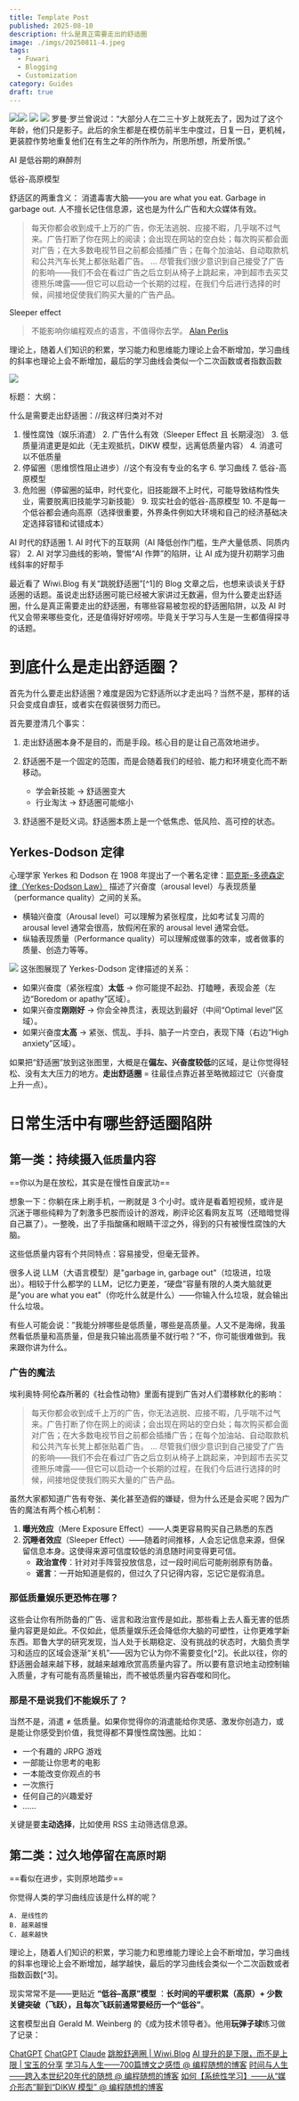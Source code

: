 ```yaml
---
title: Template Post
published: 2025-08-10
description: 什么是真正需要走出的舒适圈
image: ./imgs/20250811-4.jpeg
tags:
  - Fuwari
  - Blogging
  - Customization
category: Guides
draft: true
---
```


![](./imgs/20250811-3.png)![](./imgs/20250811-4.png)
![](./imgs/20250811-1.jpeg)
![](./imgs/20250811-2.jpeg)
罗曼·罗兰曾说过：“大部分人在二三十岁上就死去了，因为过了这个年龄，他们只是影子。此后的余生都是在模仿前半生中度过，日复一日，更机械，更装腔作势地重复他们在有生之年的所作所为，所思所想，所爱所恨。”

AI 是低谷期的麻醉剂

低谷-高原模型

舒适区的两重含义：
消遣毒害大脑——you are what you eat. Garbage in garbage out. 人不擅长记住信息源，这也是为什么广告和大众媒体有效。

> 每天你都会收到成千上万的广告，你无法逃脱、应接不暇，几乎喘不过气来。广告打断了你在网上的阅读；会出现在网站的空白处；每次购买都会面对广告；在大多数电视节目之前都会插播广告；在每个加油站、自动取款机和公共汽车长凳上都张贴着广告。
> ...
> 尽管我们很少意识到自己接受了广告的影响——我们不会在看过广告之后立刻从椅子上跳起来，冲到超市去买艾德熊乐啤露——但它可以启动一个长期的过程，在我们今后进行选择的时候，间接地促使我们购买大量的广告产品。

Sleeper effect

> 不能影响你编程观点的语言，不值得你去学。
> [Alan Perlis](https://en.wikipedia.org/wiki/Alan_Perlis)

理论上，随着人们知识的积累，学习能力和思维能力理论上会不断增加，学习曲线的斜率也理论上会不断增加，最后的学习曲线会类似一个二次函数或者指数函数

![](./imgs/20250811-5.png)

标题：
大纲：

什么是需要走出舒适圈：//我这样归类对不对

1. 慢性腐蚀（娱乐消遣） 2. 广告什么有效（Sleeper Effect 且 长期浸泡） 3. 低质量消遣更是如此（无主观抵抗，DIKW 模型，远离低质量内容） 4. 消遣可以不低质量
2. 停留圈（思维惯性阻止进步）//这个有没有专业的名字 6. 学习曲线 7. 低谷-高原模型
3. 危险圈（停留圈的延申，时代变化，旧技能跟不上时代，可能导致结构性失业，需要脱离旧技能学习新技能） 9. 现实社会的低谷-高原模型 10. 不是每一个低谷都会通向高原（选择很重要，外界条件例如大环境和自己的经济基础决定选择容错和试错成本）

AI 时代的舒适圈 1. AI 时代下的互联网（AI 降低创作门槛，生产大量低质、同质内容） 2. AI 对学习曲线的影响，警惕“AI 作弊”的陷阱，让 AI 成为提升初期学习曲线斜率的好帮手

最近看了 Wiwi.Blog 有关“跳脱舒适圈”[^1]的 Blog 文章之后，也想来谈谈关于舒适圈的话题。虽说走出舒适圈可能已经被大家讲过无数遍，但为什么要走出舒适圈，什么是真正需要走出的舒适圈，有哪些容易被忽视的舒适圈陷阱，以及 AI 时代又会带来哪些变化，还是值得好好唠唠。毕竟关于学习与人生是一生都值得探寻的话题。

# 到底什么是走出舒适圈？

首先为什么要走出舒适圈？难度是因为它舒适所以才走出吗？当然不是，那样的话只会变成自虐狂，或者实在假装很努力而已。

首先要澄清几个事实：

1. 走出舒适圈本身不是目的，而是手段。核心目的是让自己高效地进步。

2. 舒适圈不是一个固定的范围，而是会随着我们的经验、能力和环境变化而不断移动。

   - 学会新技能 → 舒适圈变大
   - 行业淘汰 → 舒适圈可能缩小

3. 舒适圈不是贬义词。舒适圈本质上是一个低焦虑、低风险、高可控的状态。

## Yerkes-Dodson 定律

心理学家 Yerkes 和 Dodson 在 1908 年提出了一个著名定律：[耶克斯-多德森定律（Yerkes-Dodson Law）](https://www.simplypsychology.org/what-is-the-yerkes-dodson-law.html) 描述了兴奋度（arousal level）与表现质量（performance quality）之间的关系。

- 横轴兴奋度（Arousal level）可以理解为紧张程度，比如考试复习周的 arousal level 通常会很高，放假闲在家的 arousal level 通常会低。
- 纵轴表现质量（Performance quality）可以理解成做事的效率，或者做事的质量、创造力等等。

![](./imgs/20250812-1.webp)
这张图展现了 Yerkes-Dodson 定律描述的关系：

- 如果兴奋度（紧张程度）**太低** → 你可能提不起劲、打瞌睡，表现会差（左边“Boredom or apathy”区域）。
- 如果兴奋度**刚刚好** → 你会全神贯注，表现达到最好（中间“Optimal level”区域）。
- 如果兴奋度**太高** → 紧张、慌乱、手抖、脑子一片空白，表现下降（右边“High anxiety”区域）。

如果把“舒适圈”放到这张图里，大概是在**偏左、兴奋度较低**的区域，是让你觉得轻松、没有太大压力的地方。**走出舒适圈** = 往最佳点靠近甚至略微超过它（兴奋度上升一点）。

# 日常生活中有哪些舒适圈陷阱

## 第一类：持续摄入`低质量`内容

==你以为是在放松，其实是在慢性自废武功==

想象一下：你躺在床上刷手机，一刷就是 3 个小时。或许是看着短视频，或许是沉迷于哪些纯粹为了刺激多巴胺而设计的游戏，刷评论区看网友互骂（还暗暗觉得自己赢了）。一整晚，出了手指酸痛和眼睛干涩之外，得到的只有被慢性腐蚀的大脑。

这些低质量内容有个共同特点：容易接受，但毫无营养。

很多人说 LLM（大语言模型）是"garbage in, garbage out"（垃圾进，垃圾出）。相较于什么都学的 LLM，记忆力更差，“硬盘”容量有限的人类大脑就更是"you are what you eat"（你吃什么就是什么）——你输入什么垃圾，就会输出什么垃圾。

有些人可能会说：”我能分辨哪些是低质量，哪些是高质量。人又不是海绵，我虽然看低质量和高质量，但是我只输出高质量不就行啦？“不，你可能很难做到。我来跟你讲为什么。

### 广告的魔法

埃利奥特·阿伦森所著的《社会性动物》里面有提到广告对人们潜移默化的影响：

> 每天你都会收到成千上万的广告，你无法逃脱、应接不暇，几乎喘不过气来。广告打断了你在网上的阅读；会出现在网站的空白处；每次购买都会面对广告；在大多数电视节目之前都会插播广告；在每个加油站、自动取款机和公共汽车长凳上都张贴着广告。
> ...
> 尽管我们很少意识到自己接受了广告的影响——我们不会在看过广告之后立刻从椅子上跳起来，冲到超市去买艾德熊乐啤露——但它可以启动一个长期的过程，在我们今后进行选择的时候，间接地促使我们购买大量的广告产品。

虽然大家都知道广告有夸张、美化甚至造假的嫌疑，但为什么还是会买呢？因为广告的魔法有两个核心机制：

1. **曝光效应**（Mere Exposure Effect）——人类更容易购买自己熟悉的东西
2. **沉睡者效应**（Sleeper Effect）——随着时间推移，人会忘记信息来源，但保留信息本身。这使得来源可信度较低的消息随时间变得更可信。
   - **政治宣传**：针对对手阵营投放信息，过一段时间后可能削弱原有防备。
   - **谣言**：一开始知道是假的，但过久了只记得内容，忘记它是假消息。

### 那低质量娱乐更恐怖在哪？

这些会让你有所防备的广告、谣言和政治宣传是如此，那些看上去人畜无害的低质量内容更是如此。不仅如此，低质量娱乐还会降低你大脑的可塑性，让你更难学新东西。耶鲁大学的研究发现，当人处于长期稳定、没有挑战的状态时，大脑负责学习和适应的区域会逐渐“关机”——因为它认为你不需要变化[^2]。长此以往，你的舒适圈会越来越下移，就越来越难欣赏高质量内容了。所以要有意识地主动控制输入质量，才有可能有高质量输出，而不被低质量内容吞噬和同化。

### 那是不是说我们不能娱乐了？

当然不是，消遣 ≠ 低质量。如果你觉得你的消遣能给你灵感、激发你创造力，或是能让你感受到价值，我觉得都不算慢性腐蚀圈。比如：

- 一个有趣的 JRPG 游戏
- 一部能让你思考的电影
- 一本能改变你观点的书
- 一次旅行
- 任何自己的兴趣爱好
- ......

关键是要**主动选择**，比如使用 RSS 主动筛选信息源。

## 第二类：过久地停留在`高原时期`

==看似在进步，实则原地踏步==

你觉得人类的学习曲线应该是什么样的呢？

    A. 是线性的
    B. 越来越慢
    C. 越来越快

理论上，随着人们知识的积累，学习能力和思维能力理论上会不断增加，学习曲线的斜率也理论上会不断增加，越学越快，最后的学习曲线会类似一个二次函数或者指数函数[^3]。

现实常常不是——更贴近 **“低谷–高原”模型** ：**长时间的平缓积累（高原）+ 少数关键突破（飞跃），且每次飞跃前通常要经历一个“低谷”**。

这套模型出自 Gerald M. Weinberg 的《成为技术领导者》。他用**玩弹子球**练习做了记录：

[ChatGPT](https://chatgpt.com/g/g-yP7nvstO8-story/c/689a475c-ff6c-8329-b7db-03b6776854ec)
[ChatGPT](https://chatgpt.com/g/g-PWizFQk8C-blog-expert-seo-blogs-made-easy/c/689a9061-7cf0-8321-a41e-d1004bfb989a)
[Claude](https://claude.ai/chat/27babd22-bc84-477a-9651-2a037d60c299)
[跳脫舒適圈 | Wiwi.Blog](https://wiwi.blog/blog/comfort-zone/)
[AI 提升的是下限，而不是上限 | 宝玉的分享](https://baoyu.io/translations/ai-is-a-floor-raiser-not-a-ceiling-raiser)
[学习与人生——700篇博文之感悟 @ 编程随想的博客](https://program-think.blogspot.com/2020/12/Study-and-Life.html)
[时间与人生——跨入本世纪20年代的随想 @ 编程随想的博客](https://program-think.blogspot.com/2019/12/Time-and-Life.html?q=20%E5%B9%B4%E4%BB%A3&scope=all)
[如何【系统性学习】——从“媒介形态”聊到“DIKW 模型” @ 编程随想的博客](https://program-think.blogspot.com/2019/10/Systematic-Learning.html)